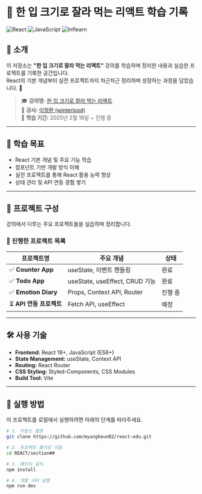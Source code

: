 # 🍕 한 입 크기로 잘라 먹는 리액트 학습 기록

![React](https://img.shields.io/badge/React-18.2.0-61DAFB?logo=react) 
![JavaScript](https://img.shields.io/badge/JavaScript-ES6+-F7DF1E?logo=javascript) 
![Inflearn](https://img.shields.io/badge/Inflearn-Course-00C471?logo=leanpub)

## 📖 소개
이 저장소는 **"한 입 크기로 잘라 먹는 리액트"** 강의를 학습하며 정리한 내용과 실습한 프로젝트를 기록한 공간입니다.  
React의 기본 개념부터 실전 프로젝트까지 차근차근 정리하며 성장하는 과정을 담았습니다. 🚀

> 🎓 **강의명:** [한 입 크기로 잘라 먹는 리액트](https://www.inflearn.com/course/%ED%95%9C%EC%9E%85-%EB%A6%AC%EC%95%A1%ED%8A%B8)  
> 🎥 **강사:** [이정환 (winterlood)](https://reactjs.winterlood.com/)  
> 📅 **학습 기간:** 2025년 2월 18일 ~ 진행 중  

---

## 📌 학습 목표
- React 기본 개념 및 주요 기능 학습
- 컴포넌트 기반 개발 방식 이해
- 실전 프로젝트를 통해 React 활용 능력 향상
- 상태 관리 및 API 연동 경험 쌓기

---

## 📂 프로젝트 구성
강의에서 다루는 주요 프로젝트들을 실습하며 정리합니다.

### 🚀 **진행한 프로젝트 목록**
| 프로젝트명 | 주요 개념 | 상태 |
|-----------|----------|------|
| ✅ **Counter App** | useState, 이벤트 핸들링 | 완료 |
| ✅ **Todo App** | useState, useEffect, CRUD 기능 | 완료 |
| ✅ **Emotion Diary** | Props, Context API, Router | 진행 중 |
| ⏳ **API 연동 프로젝트** | Fetch API, useEffect | 예정 |

---

## 🛠️ 사용 기술
- **Frontend:** React 18+, JavaScript (ES6+)
- **State Management:** useState, Context API
- **Routing:** React Router
- **CSS Styling:** Styled-Components, CSS Modules
- **Build Tool:** Vite

---

## 📌 실행 방법
이 프로젝트를 로컬에서 실행하려면 아래의 단계를 따라주세요.

```sh
# 1. 저장소 클론
git clone https://github.com/myungkeun02/react-edu.git

# 2. 프로젝트 폴더로 이동
cd REACT/section##

# 3. 패키지 설치
npm install

# 4. 개발 서버 실행
npm run dev
